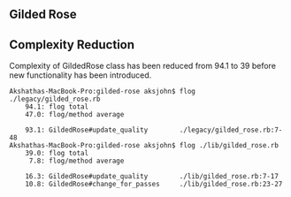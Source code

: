 Gilded Rose
---

Complexity Reduction
---

Complexity of GildedRose class has been reduced from 94.1 to 39 before new functionality has been introduced.

```
Akshathas-MacBook-Pro:gilded-rose aksjohn$ flog ./legacy/gilded_rose.rb
    94.1: flog total
    47.0: flog/method average

    93.1: GildedRose#update_quality        ./legacy/gilded_rose.rb:7-48
Akshathas-MacBook-Pro:gilded-rose aksjohn$ flog ./lib/gilded_rose.rb
    39.0: flog total
     7.8: flog/method average

    16.3: GildedRose#update_quality        ./lib/gilded_rose.rb:7-17
    10.8: GildedRose#change_for_passes     ./lib/gilded_rose.rb:23-27
```
